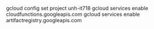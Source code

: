 gcloud config set project unh-it718
gcloud services enable cloudfunctions.googleapis.com
gcloud services enable artifactregistry.googleapis.com

